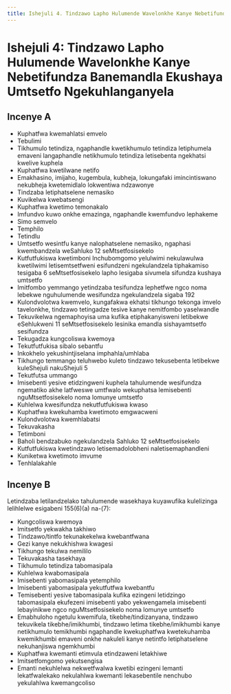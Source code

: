 ```yaml
---
title: Ishejuli 4. Tindzawo Lapho Hulumende Wavelonkhe Kanye Nebetifundza Banemandla Ekushaya Umtsetfo Ngekuhlanganyela
---
```


# Ishejuli 4: Tindzawo Lapho Hulumende Wavelonkhe Kanye Nebetifundza Banemandla Ekushaya Umtsetfo Ngekuhlanganyela

## Incenye A

*	Kuphatfwa kwemahlatsi emvelo
*	Tebulimi
*	Tikhumulo tetindiza, ngaphandle kwetikhumulo tetindiza letiphumela emaveni langaphandle netikhumulo tetindiza letisebenta ngekhatsi kwelive kuphela
*	Kuphatfwa kwetilwane netifo
*	Emakhasino, imijaho, kugembula, kubheja, lokungafaki imincintiswano nekubheja kwetemidlalo lokwentiwa ndzawonye
*	Tindzaba letiphatselene nemasiko
*	Kuvikelwa kwebatsengi
*	Kuphatfwa kwetimo temonakalo
*	Imfundvo kuwo onkhe emazinga, ngaphandle kwemfundvo lephakeme
*	Simo semvelo
*	Temphilo
*	Tetindlu
*	Umtsetfo wesintfu kanye nalophatselene nemasiko, ngaphasi kwembandzela weSahluko 12 seMtsetfosisekelo
*	Kutfutfukiswa kwetimboni Inchubomgomo yelulwimi nekulawulwa kwetilwimi letisemtsetfweni esifundzeni ngekulandzela tiphakamiso tesigaba 6 seMtsetfosisekelo lapho lesigaba sivumela sifundza kushaya umtsetfo
*	Imitfombo yemmango yetindzaba tesifundza lephetfwe ngco noma lebekwe nguhulumende wesifundza ngekulandzela sigaba 192
*	Kulondvolotwa kwemvelo, kungafakwa ekhatsi tikhungo tekonga imvelo tavelonkhe, tindzawo tetingadze tesive kanye nemitfombo yaselwandle
*	Tekuvikelwa ngemaphoyisa uma kufika etiphakanyisweni letibekwe eSehlukweni 11 seMtsetfosisekelo lesinika emandla sishayamtsetfo sesifundza
*	Tekugadza kungcoliswa kwemoya
*	Tekutfutfukisa sibalo sebantfu
*	Inkokhelo yekushintjiselana imphahla/umhlaba
*	Tikhungo temmango teluhwebo kuleto tindzawo tekusebenta letibekwe kuleShejuli nakuShejuli 5
*	Tekutfutsa ummango
*	Imisebenti yesive etidzingweni kuphela tahulumende wesifundza ngematiko akhe latfweswe umtfwalo wekuphatsa lemisebenti nguMtsetfosisekelo noma lomunye umtsetfo
*	Kuhlelwa kwesifundza nekutfutfukiswa kwaso
*	Kuphatfwa kwekuhamba kwetimoto emgwacweni
*	Kulondvolotwa kwemhlabatsi
*	Tekuvakasha
*	Tetimboni
*	Baholi bendzabuko ngekulandzela Sahluko 12 seMtsetfosisekelo
*	Kutfutfukiswa kwetindzawo letisemadolobheni naletisemaphandleni
*	Kuniketwa kwetimoto imvume
*	Tenhlalakahle

## Incenye B

Letindzaba letilandzelako tahulumende wasekhaya kuyawufika kulelizinga lelihlelwe esigabeni 155(6)(a) na-(7):

*	Kungcoliswa kwemoya
*	Imitsetfo yekwakha takhiwo
*	Tindzawo/tintfo tekunakekelwa kwebantfwana
*	Gezi kanye nekukhishwa kwagesi
*	Tikhungo tekulwa nemililo
*	Tekuvakasha tasekhaya
*	Tikhumulo tetindiza tabomasipala
*	Kuhlelwa kwabomasipala
*	Imisebenti yabomasipala yetemphilo
*	Imisebenti yabomasipala yekutfutfwa kwebantfu
*	Temisebenti yesive tabomasipala kufika ezingeni letidzingo tabomasipala ekufezeni imisebenti yabo yekwengamela imisebenti lebayinikwe ngco nguMtsetfosisekelo noma lomunye umtsetfo
*	Emabhuloho ngetulu kwemifula, tikebhe/tindizanyana, tindzawo tekuvikela tikebhe/imikhumbi, tindzawo letima tikebhe/imikhumbi kanye netikhumulo temikhumbi ngaphandle kwekuphatfwa kwetekuhamba kwemikhumbi emaveni onkhe nakuleli kanye netintfo letiphatselene nekuhanjiswa ngemkhumbi
*	Kuphatfwa kwemanti etimvula etindzaweni letakhiwe
*	Imitsetfomgomo yekutsengisa
*	Emanti nekuhlelwa nekwetfwalwa kwetibi ezingeni lemanti lekatfwalekako nekulahlwa kwemanti lekasebentile nenchubo yekulahlwa kwemangcoliso